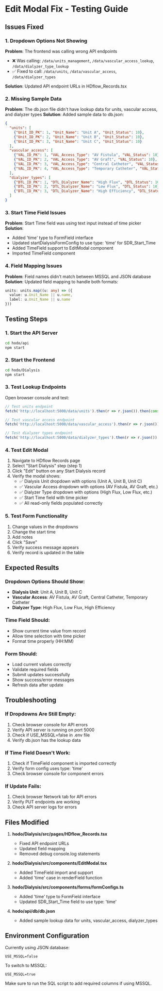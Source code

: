 # Edit Modal Fix - Testing Guide

## Issues Fixed

### 1. Dropdown Options Not Showing
**Problem**: The frontend was calling wrong API endpoints
- ❌ Was calling: `/data/units_management`, `/data/vascular_access_lookup`, `/data/dialyzer_type_lookup`
- ✅ Fixed to call: `/data/units`, `/data/vascular_access`, `/data/dialyzer_types`

**Solution**: Updated API endpoint URLs in HDflow_Records.tsx

### 2. Missing Sample Data
**Problem**: The db.json file didn't have lookup data for units, vascular access, and dialyzer types
**Solution**: Added sample data to db.json:

```json
{
  "units": [
    {"Unit_ID_PK": 1, "Unit_Name": "Unit A", "Unit_Status": 10},
    {"Unit_ID_PK": 2, "Unit_Name": "Unit B", "Unit_Status": 10},
    {"Unit_ID_PK": 3, "Unit_Name": "Unit C", "Unit_Status": 10}
  ],
  "vascular_access": [
    {"VAL_ID_PK": 1, "VAL_Access_Type": "AV Fistula", "VAL_Status": 10},
    {"VAL_ID_PK": 2, "VAL_Access_Type": "AV Graft", "VAL_Status": 10},
    {"VAL_ID_PK": 3, "VAL_Access_Type": "Central Catheter", "VAL_Status": 10},
    {"VAL_ID_PK": 4, "VAL_Access_Type": "Temporary Catheter", "VAL_Status": 10}
  ],
  "dialyzer_types": [
    {"DTL_ID_PK": 1, "DTL_Dialyzer_Name": "High Flux", "DTL_Status": 10},
    {"DTL_ID_PK": 2, "DTL_Dialyzer_Name": "Low Flux", "DTL_Status": 10},
    {"DTL_ID_PK": 3, "DTL_Dialyzer_Name": "High Efficiency", "DTL_Status": 10}
  ]
}
```

### 3. Start Time Field Issues
**Problem**: Start Time field was using text input instead of time picker
**Solution**: 
- Added 'time' type to FormField interface
- Updated startDialysisFormConfig to use type: 'time' for SDR_Start_Time
- Added TimeField support to EditModal component
- Imported TimeField component

### 4. Field Mapping Issues
**Problem**: Field names didn't match between MSSQL and JSON database
**Solution**: Updated field mapping to handle both formats:
```typescript
units: units.map((u: any) => ({ 
  value: u.Unit_Name || u.name, 
  label: u.Unit_Name || u.name 
}))
```

## Testing Steps

### 1. Start the API Server
```bash
cd hodo/api
npm start
```

### 2. Start the Frontend
```bash
cd hodo/Dialysis
npm start
```

### 3. Test Lookup Endpoints
Open browser console and test:
```javascript
// Test units endpoint
fetch('http://localhost:5000/data/units').then(r => r.json()).then(console.log)

// Test vascular access endpoint  
fetch('http://localhost:5000/data/vascular_access').then(r => r.json()).then(console.log)

// Test dialyzer types endpoint
fetch('http://localhost:5000/data/dialyzer_types').then(r => r.json()).then(console.log)
```

### 4. Test Edit Modal
1. Navigate to HDflow Records page
2. Select "Start Dialysis" step (step 1)
3. Click "Edit" button on any Start Dialysis record
4. Verify the modal shows:
   - ✅ Dialysis Unit dropdown with options (Unit A, Unit B, Unit C)
   - ✅ Vascular Access dropdown with options (AV Fistula, AV Graft, etc.)
   - ✅ Dialyzer Type dropdown with options (High Flux, Low Flux, etc.)
   - ✅ Start Time field with time picker
   - ✅ All read-only fields populated correctly

### 5. Test Form Functionality
1. Change values in the dropdowns
2. Change the start time
3. Add notes
4. Click "Save"
5. Verify success message appears
6. Verify record is updated in the table

## Expected Results

### Dropdown Options Should Show:
- **Dialysis Unit**: Unit A, Unit B, Unit C
- **Vascular Access**: AV Fistula, AV Graft, Central Catheter, Temporary Catheter  
- **Dialyzer Type**: High Flux, Low Flux, High Efficiency

### Time Field Should:
- Show current time value from record
- Allow time selection with time picker
- Format time properly (HH:MM)

### Form Should:
- Load current values correctly
- Validate required fields
- Submit updates successfully
- Show success/error messages
- Refresh data after update

## Troubleshooting

### If Dropdowns Are Still Empty:
1. Check browser console for API errors
2. Verify API server is running on port 5000
3. Check if USE_MSSQL=false in .env file
4. Verify db.json has the lookup data

### If Time Field Doesn't Work:
1. Check if TimeField component is imported correctly
2. Verify form config uses type: 'time'
3. Check browser console for component errors

### If Update Fails:
1. Check browser Network tab for API errors
2. Verify PUT endpoints are working
3. Check API server logs for errors

## Files Modified

1. **hodo/Dialysis/src/pages/HDflow_Records.tsx**
   - Fixed API endpoint URLs
   - Updated field mapping
   - Removed debug console.log statements

2. **hodo/Dialysis/src/components/EditModal.tsx**
   - Added TimeField import and support
   - Added 'time' case in renderField function

3. **hodo/Dialysis/src/components/forms/formConfigs.ts**
   - Added 'time' type to FormField interface
   - Updated SDR_Start_Time field to use type: 'time'

4. **hodo/api/db/db.json**
   - Added sample lookup data for units, vascular_access, dialyzer_types

## Environment Configuration

Currently using JSON database:
```
USE_MSSQL=false
```

To switch to MSSQL:
```
USE_MSSQL=true
```

Make sure to run the SQL script to add required columns if using MSSQL.